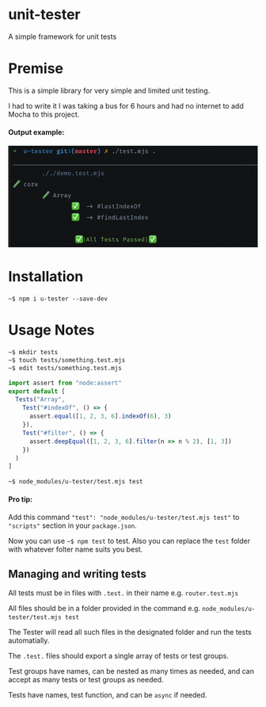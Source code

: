 # unit-tester
A simple framework for unit tests

# Premise

This is a simple library for very simple and limited unit testing.

I had to write it I was taking a bus for 6 hours and had no internet to add Mocha to this project.

#### Output example:

![Demo Screenshot](demo-screen-shot.png)


# Installation
```
~$ npm i u-tester --save-dev
```

# Usage Notes

```
~$ mkdir tests
~$ touch tests/something.test.mjs
~$ edit tests/something.test.mjs
```

```js
import assert from "node:assert"
export default [
  Tests("Array",
    Test("#indexOf", () => {
      assert.equal([1, 2, 3, 6].indexOf(6), 3)
    }),
    Test("#filter", () => {
      assert.deepEqual([1, 2, 3, 6].filter(n => n % 2), [1, 3])
    })
  )
]
```

```
~$ node_modules/u-tester/test.mjs test
```

#### Pro tip:

Add this command `"test": "node_modules/u-tester/test.mjs test"` to `"scripts"` section in your `package.json`.

Now you can use `~$ npm test` to test. Also you can replace the `test` folder with whatever folter name suits you best.


## Managing and writing tests

All tests must be in files with `.test.` in their name e.g. `router.test.mjs`

All files should be in a folder provided in the command e.g. `node_modules/u-tester/test.mjs test`

The Tester will read all such files in the designated folder and run the tests automatially.

The `.test.` files should export a single array of tests or test groups.

Test groups have names, can be nested as many times as needed, and can accept as many tests or test groups as needed.

Tests have names, test function, and can be `async` if needed.
